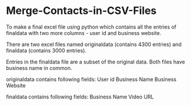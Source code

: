 # Merge-Contacts-in-CSV-Files

To make a final excel file using python which contains all the entries of finaldata with two more columns - user id and business website.

There are two excel files named originaldata (contains 4300 entries) and finaldata (contains 3000 entries).

Entries in the finaldata file are a subset of the original data. Both files have business name in common.

originaldata contains following fields:
User id
Business Name
Business Website

finaldata contains following fields:
Business Name
Video URL

